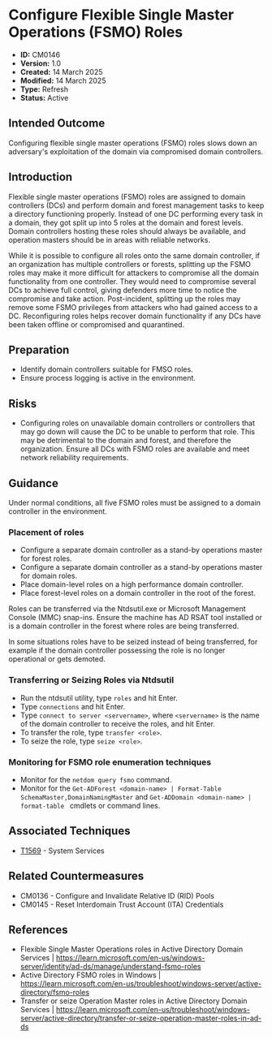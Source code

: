 # Configure Flexible Single Master Operations (FSMO) Roles

* **ID:** CM0146
* **Version:** 1.0
* **Created:** 14 March 2025
* **Modified:** 14 March 2025
* **Type:** Refresh
* **Status:** Active

## Intended Outcome

Configuring flexible single master operations (FSMO) roles slows down an adversary's exploitation of the domain via compromised domain controllers. 

## Introduction

Flexible single master operations (FSMO) roles are assigned to domain controllers (DCs) and perform domain and forest management tasks to keep a directory functioning properly. Instead of one DC performing every task in a domain, they got split up into 5 roles at the domain and forest levels. Domain controllers hosting these roles should always be available, and operation masters should be in areas with reliable networks. 

While it is possible to configure all roles onto the same domain controller, if an organization has multiple controllers or forests, splitting up the FSMO roles may make it more difficult for attackers to compromise all the domain functionality from one controller. They would need to compromise several DCs to achieve full control, giving defenders more time to notice the compromise and take action. Post-incident, splitting up the roles may remove some FSMO privileges from attackers who had gained access to a DC. Reconfiguring roles helps recover domain functionality if any DCs have been taken offline or compromised and quarantined. 

## Preparation

- Identify domain controllers suitable for FMSO roles. 
- Ensure process logging is active in the environment. 

## Risks

- Configuring roles on unavailable domain controllers or controllers that may go down will cause the DC to be unable to perform that role. This may be detrimental to the domain and forest, and therefore the organization. Ensure all DCs with FSMO roles are available and meet network reliability requirements. 

## Guidance

Under normal conditions, all five FSMO roles must be assigned to a domain controller in the environment. 

### Placement of roles

- Configure a separate domain controller as a stand-by operations master for forest roles.
- Configure a separate domain controller as a stand-by operations master for domain roles. 
- Place domain-level roles on a high performance domain controller.
- Place forest-level roles on a domain controller in the root of the forest. 

Roles can be transferred via the Ntdsutil.exe or Microsoft Management Console (MMC) snap-ins. Ensure the machine has AD RSAT tool installed or is a domain controller in the forest where roles are being transferred. 

In some situations roles have to be seized instead of being transferred, for example if the domain controller possessing the role is no longer operational or gets demoted.

### Transferring or Seizing Roles via Ntdsutil

- Run the ntdsutil utility, type `roles` and hit Enter.
- Type `connections` and hit Enter.
- Type `connect to server <servername>`, where `<servername>` is the name of the domain controller to receive the roles, and hit Enter. 
- To transfer the role, type `transfer <role>`.
- To seize the role, type `seize <role>`. 

### Monitoring for FSMO role enumeration techniques

- Monitor for the `netdom query fsmo` command.
- Monitor for the `Get-ADForest <domain-name> | Format-Table SchemaMaster,DomainNamingMaster` and `Get-ADDomain <domain-name> | format-table ` cmdlets or command lines. 

## Associated Techniques

- [T1569](https://attack.mitre.org/techniques/T1569) - System Services

## Related Countermeasures

- CM0136 - Configure and Invalidate Relative ID (RID) Pools
- CM0145 - Reset Interdomain Trust Account (ITA) Credentials

## References

- Flexible Single Master Operations roles in Active Directory Domain Services | <https://learn.microsoft.com/en-us/windows-server/identity/ad-ds/manage/understand-fsmo-roles>
- Active Directory FSMO roles in Windows | <https://learn.microsoft.com/en-us/troubleshoot/windows-server/active-directory/fsmo-roles>
- Transfer or seize Operation Master roles in Active Directory Domain Services | <https://learn.microsoft.com/en-us/troubleshoot/windows-server/active-directory/transfer-or-seize-operation-master-roles-in-ad-ds>
